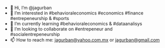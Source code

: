 - 👋 Hi, I’m @jagurban
- 👀 I’m interested in #behavioraleconomics #economics #finance #entrepeneurship & #sports 
- 🌱 I’m currently learning #behavioraleconomics & #dataanalisys
- 💞️ I’m looking to collaborate on #entrepeneur and #socialentrepeneurship
- 📫 How to reach me: jagurban@yahoo.com.mx or jagurban@gmail.com

<!---
jagurban/jagurban is a ✨ special ✨ repository because its `README.md` (this file) appears on your GitHub profile.
You can click the Preview link to take a look at your changes.
--->
